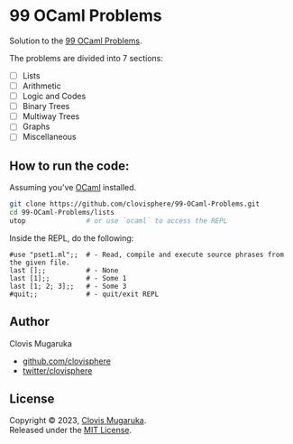 # 99 OCaml Problems

Solution to the [99 OCaml Problems](https://ocaml.org/problems?difficulty_level=All).

The problems are divided into 7 sections:

- [ ] Lists
- [ ] Arithmetic
- [ ] Logic and Codes
- [ ] Binary Trees
- [ ] Multiway Trees
- [ ] Graphs
- [ ] Miscellaneous

## How to run the code:
Assuming you've [OCaml](https://ocaml.org/install) installed.

```bash
git clone https://github.com/clovisphere/99-OCaml-Problems.git
cd 99-OCaml-Problems/lists
utop               # or use `ocaml` to access the REPL
```

Inside the REPL, do the following:

```code
#use "pset1.ml";;  # - Read, compile and execute source phrases from the given file.
last [];;          # - None
last [1];;         # - Some 1
last [1; 2; 3];;   # - Some 3
#quit;;            # - quit/exit REPL
```

## Author

Clovis Mugaruka

- [github.com/clovisphere](https://github.com/clovisphere)
- [twitter/clovisphere](https://twitter.com/clovisphere)

## License

Copyright ©️ 2023, [Clovis Mugaruka](https://clovisphere.com).\
Released under the [MIT License](LICENSE).
